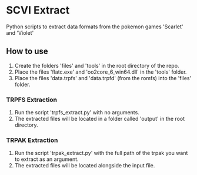 # SCVI Extract
Python scripts to extract data formats from the pokemon games 'Scarlet' and 'Violet'

## How to use
1. Create the folders 'files' and 'tools' in the root directory of the repo.
2. Place the files 'flatc.exe' and 'oo2core_6_win64.dll' in the 'tools' folder.
3. Place the files 'data.trpfs' and 'data.trpfd' (from the romfs) into the 'files' folder.

### TRPFS Extraction
1. Run the script 'trpfs_extract.py' with no arguments.
2. The extracted files will be located in a folder called 'output' in the root directory.

### TRPAK Extraction
1. Run the script 'trpak_extract.py' with the full path of the trpak you want to extract as an argument.
2. The extracted files will be located alongside the input file.